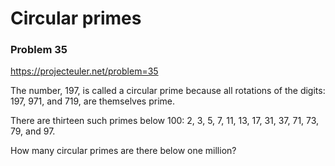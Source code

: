 # Circular primes

### Problem 35

https://projecteuler.net/problem=35

The number, 197, is called a circular prime because all rotations of
the digits: 197, 971, and 719, are themselves prime.

There are thirteen such primes below 100: 2, 3, 5, 7, 11, 13, 17, 31,
37, 71, 73, 79, and 97.

How many circular primes are there below one million?
